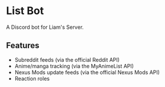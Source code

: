 # List Bot
A Discord bot for Liam's Server.

## Features
 - Subreddit feeds (via the official Reddit API)
 - Anime/manga tracking (via the MyAnimeList API)
 - Nexus Mods update feeds (via the official Nexus Mods API)
 - Reaction roles